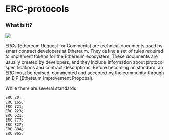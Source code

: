 #  ERC-protocols



### What is it?

![](https://miro.medium.com/max/815/1*dbhnUPaULQqCEtvydNPY5g.jpeg)

ERCs (Ethereum Request for Comments) are technical documents used by smart contract developers at Ethereum. They define a set of rules required to implement tokens for the Ethereum ecosystem. These documents are usually created by developers, and they include information about protocol specifications and contract descriptions. Before becoming an standard, an ERC must be revised, commented and accepted by the community through an EIP (Ethereum Improvement Proposal).

While there are several standards

    ERC 20;
    ERC 165;
    ERC 721;
    ERC 223;
    ERC 621;
    ERC 777;
    ERC 827;
    ERC 884;
    ERC 865.
